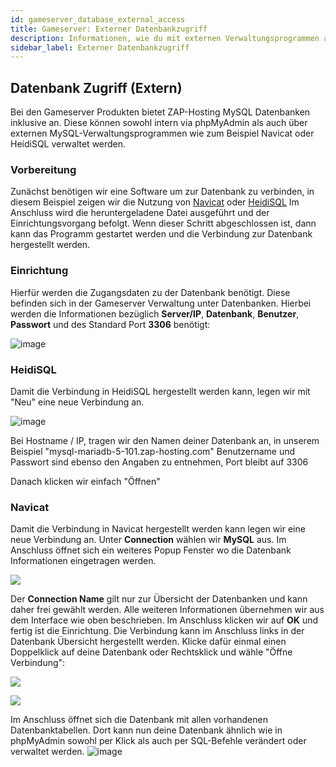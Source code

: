```yaml
---
id: gameserver_database_external_access
title: Gameserver: Externer Datenbankzugriff
description: Informationen, wie du mit externen Verwaltungsprogrammen auf die Datenbanken von Gameservern von ZAP-Hosting zugreifen kannst - ZAP-Hosting.com Dokumentationen
sidebar_label: Externer Datenbankzugriff
---
```


## Datenbank Zugriff (Extern)

Bei den Gameserver Produkten bietet ZAP-Hosting MySQL Datenbanken inklusive an. Diese können sowohl intern via phpMyAdmin als auch über externen MySQL-Verwaltungsprogrammen wie zum Beispiel Navicat oder HeidiSQL verwaltet werden. 

### Vorbereitung

Zunächst benötigen wir eine Software um zur Datenbank zu verbinden, in diesem Beispiel zeigen wir die Nutzung von [Navicat](https://www.chip.de/downloads/Navicat-Lite_70358373.html) oder [HeidiSQL](https://www.heidisql.com/download.php) Im Anschluss wird die heruntergeladene Datei ausgeführt und der Einrichtungsvorgang befolgt. Wenn dieser Schritt abgeschlossen ist, dann kann das Programm gestartet werden und die Verbindung zur Datenbank hergestellt werden. 

### Einrichtung

Hierfür werden die Zugangsdaten zu der Datenbank benötigt. Diese befinden sich in der Gameserver Verwaltung unter Datenbanken. Hierbei werden die Informationen bezüglich **Server/IP**, **Datenbank**, **Benutzer**, **Passwort** und des Standard Port **3306** benötigt:

![image](https://user-images.githubusercontent.com/13604413/159171035-cbada76f-c540-42d1-8a77-26d9b09acaa1.png)


### HeidiSQL

Damit die Verbindung in HeidiSQL hergestellt werden kann, legen wir mit "Neu" eine neue Verbindung an.

![image](https://user-images.githubusercontent.com/71441339/161415767-8acd5679-6462-4207-9021-8d5ea4b4c4c5.png)

Bei Hostname / IP, tragen wir den Namen deiner Datenbank an, in unserem Beispiel "mysql-mariadb-5-101.zap-hosting.com"
Benutzername und Passwort sind ebenso den Angaben zu entnehmen, Port bleibt auf 3306

Danach klicken wir einfach "Öffnen"

### Navicat

Damit die Verbindung in Navicat hergestellt werden kann legen wir eine neue Verbindung an. Unter **Connection** wählen wir **MySQL** aus. Im Anschluss öffnet sich ein weiteres Popup Fenster wo die Datenbank Informationen eingetragen werden.

![](https://user-images.githubusercontent.com/61839701/165672645-81f0c3ed-0f1c-4be5-8a85-d92df335981f.png)

Der **Connection Name** gilt nur zur Übersicht der Datenbanken und kann daher frei gewählt werden. Alle weiteren Informationen übernehmen wir aus dem Interface wie oben beschrieben. Im Anschluss klicken wir auf **OK** und fertig ist die Einrichtung. Die Verbindung kann im Anschluss links in der Datenbank Übersicht hergestellt 
werden. Klicke dafür einmal einen Doppelklick auf deine Datenbank oder Rechtsklick und wähle "Öffne Verbindung":

![](https://user-images.githubusercontent.com/61839701/165673163-213ab077-478f-4102-b36b-60ff5e1f2262.png)

![](https://user-images.githubusercontent.com/61839701/165673099-e1cd908a-5421-4ec4-bb88-186c3d894c39.png)


Im Anschluss öffnet sich die Datenbank mit allen vorhandenen Datenbanktabellen. Dort kann nun deine Datenbank ähnlich wie in phpMyAdmin sowohl per Klick als auch per SQL-Befehle verändert oder verwaltet werden. 
![image](https://user-images.githubusercontent.com/13604413/159171040-0e45c5ef-997f-49dd-aab8-3f6e0171a1dd.png)

